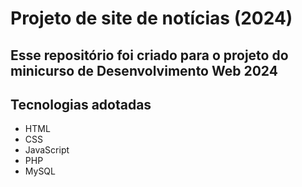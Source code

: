 # Projeto de site de notícias (2024) 

## Esse repositório foi criado para o projeto do minicurso de Desenvolvimento Web 2024

## Tecnologias adotadas

- HTML
- CSS
- JavaScript
- PHP
- MySQL